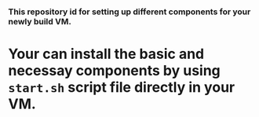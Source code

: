 ### This repository id for setting up different components for your newly build VM.
# Your can install the basic and necessay components by using `start.sh` script file directly in your VM.
